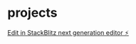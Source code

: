 # projects

[Edit in StackBlitz next generation editor ⚡️](https://stackblitz.com/~/github.com/yawer-basheer/projects)